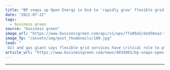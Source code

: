 ```yaml
---
title: "BP snaps up Open Energi in bid to 'rapidly grow' flexible grid market"
date: "2021-07-22"
tags: 
  - business green
source: "business green"
image_url: "https://www.businessgreen.com/api/v1/wps/ffa09a5/ded58ea2-f777-49c8-a414-e8d294602e3c/3/Open-Energi-Image-185x114.jpg"
image_fp: "/assets/img/post_thumbnails/100.jpg"
lead: "
 Oil and gas giant says flexible grid services have critical role to play in supporting global renewables rollout ..."
article_url: "https://www.businessgreen.com/news/4034863/bp-snaps-open-energi-bid-rapidly-grow-flexible-grid-market"
---
```


---
